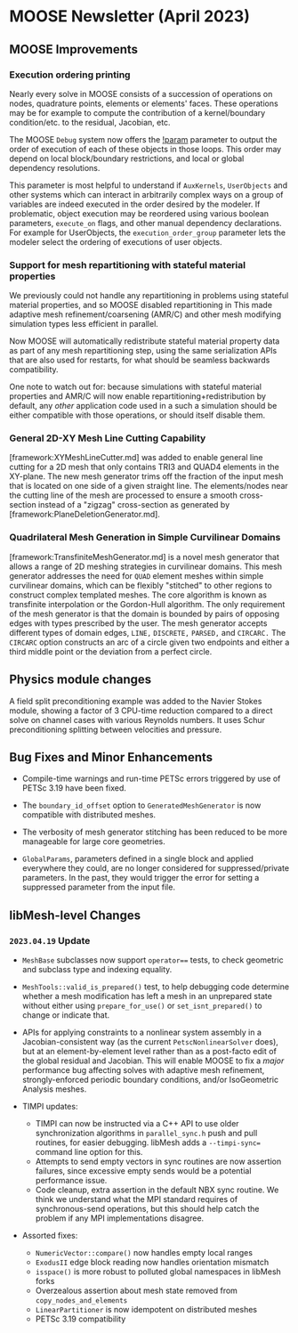 # MOOSE Newsletter (April 2023)

## MOOSE Improvements

### Execution ordering printing

Nearly every solve in MOOSE consists of a succession of operations on nodes, quadrature points,
elements or elements' faces. These operations may be for example to compute the contribution of a
kernel/boundary condition/etc. to the residual, Jacobian, etc.

The MOOSE `Debug` system now offers the [!param](/Debug/show_execution_order) parameter to output the
order of execution of each of these objects in those loops. This order may depend on local block/boundary
restrictions, and local or global dependency resolutions.

This parameter is most helpful to understand if `AuxKernels`, `UserObjects` and other systems which can
interact in arbitrarily complex ways on a group of variables are indeed executed in the order desired
by the modeler. If problematic, object execution may be reordered using various boolean parameters,
`execute_on` flags, and other manual dependency declarations.
For example for UserObjects, the `execution_order_group` parameter lets the modeler
select the ordering of executions of user objects.

### Support for mesh repartitioning with stateful material properties

We previously could not handle any repartitioning in problems using
stateful material properties, and so MOOSE disabled repartitioning in
This made adaptive mesh refinement/coarsening (AMR/C) and other mesh
modifying simulation types less efficient in parallel.

Now MOOSE will automatically redistribute stateful material property
data as part of any mesh repartitioning step, using the same
serialization APIs that are also used for restarts, for what should be
seamless backwards compatibility.

One note to watch out for: because simulations with stateful material
properties and AMR/C will now enable repartitioning+redistribution by
default, any *other* application code used in a such a simulation
should be either compatible with those operations, or should itself
disable them.

### General 2D-XY Mesh Line Cutting Capability

[framework:XYMeshLineCutter.md] was added to enable general line cutting for a 2D mesh that only contains TRI3 and QUAD4 elements in the XY-plane. The new mesh generator trims off the fraction of the input mesh that is located on one side of a given straight line. The elements/nodes near the cutting line of the mesh are processed to ensure a smooth cross-section instead of a "zigzag" cross-section as generated by [framework:PlaneDeletionGenerator.md].

### Quadrilateral Mesh Generation in Simple Curvilinear Domains

[framework:TransfiniteMeshGenerator.md] is a novel mesh generator that allows a range of 2D meshing strategies in curvilinear domains. This mesh generator addresses the need for `QUAD` element meshes within simple curvilinear domains, which can be flexibly "stitched" to other regions to construct complex templated meshes. The core algorithm is known as transfinite interpolation or the Gordon-Hull algorithm. The only requirement of the mesh generator is that the domain is bounded by pairs of opposing edges with types prescribed by the user. The mesh generator accepts different types of domain edges, `LINE,` `DISCRETE,` `PARSED,` and `CIRCARC.` The `CIRCARC` option constructs an arc of a circle given two endpoints and either a third middle point or the deviation from a perfect circle. 

## Physics module changes

A field split preconditioning example was added to the Navier Stokes module, showing
a factor of 3 CPU-time reduction compared to a direct solve on channel cases with various Reynolds numbers. It uses
Schur preconditioning splitting between velocities and pressure.

## Bug Fixes and Minor Enhancements

- Compile-time warnings and run-time PETSc errors triggered by use of
  PETSc 3.19 have been fixed.

- The `boundary_id_offset` option to `GeneratedMeshGenerator` is now
  compatible with distributed meshes.

- The verbosity of mesh generator stitching has been reduced to be more
  manageable for large core geometries.

- `GlobalParams`, parameters defined in a single block and applied everywhere they
  could, are no longer considered for suppressed/private parameters. In the past,
  they would trigger the error for setting a suppressed parameter from the input file.


## libMesh-level Changes

### `2023.04.19` Update

- `MeshBase` subclasses now support `operator==` tests, to check geometric
  and subclass type and indexing equality.
- `MeshTools::valid_is_prepared()` test, to help debugging code
  determine whether a mesh modification has left a mesh in an
  unprepared state without either using `prepare_for_use()` or
  `set_isnt_prepared()` to change or indicate that.
- APIs for applying constraints to a nonlinear system assembly in a
  Jacobian-consistent way (as the current `PetscNonlinearSolver`
  does), but at an element-by-element level rather than as a
  post-facto edit of the global residual and Jacobian.  This will
  enable MOOSE to fix a *major* performance bug affecting solves with
  adaptive mesh refinement, strongly-enforced periodic boundary
  conditions, and/or IsoGeometric Analysis meshes.

- TIMPI updates:

  - TIMPI can now be instructed via a C++ API to use older
    synchronization algorithms in `parallel_sync.h` push and pull
    routines, for easier debugging.  libMesh adds a `--timpi-sync=`
    command line option for this.
  - Attempts to send empty vectors in sync routines are now assertion
    failures, since excessive empty sends would be a potential
    performance issue.
  - Code cleanup, extra assertion in the default NBX sync routine.  We
    think we understand what the MPI standard requires of
    synchronous-send operations, but this should help catch the
    problem if any MPI implementations disagree.

- Assorted fixes:

  - `NumericVector::compare()` now handles empty local ranges
  - `ExodusII` edge block reading now handles orientation mismatch
  - `isspace()` is more robust to polluted global namespaces in libMesh
    forks
  - Overzealous assertion about mesh state removed from
    `copy_nodes_and_elements`
  - `LinearPartitioner` is now idempotent on distributed meshes
  - PETSc 3.19 compatibility

